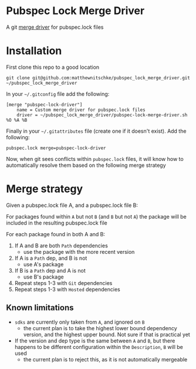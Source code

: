 # Pubspec Lock Merge Driver

A git [merge driver](https://git-scm.com/docs/gitattributes#_defining_a_custom_merge_driver) for pubspec.lock files

# Installation

First clone this repo to a good location
```
git clone git@github.com:matthewnitschke/pubspec_lock_merge_driver.git ~/pubspec_lock_merge_driver
```

In your `~/.gitconfig` file add the following:

```
[merge "pubspec-lock-driver"]
    name = Custom merge driver for pubspec.lock files
    driver = ~/pubspec_lock_merge_driver/pubspec-lock-merge-driver.sh %O %A %B
```

Finally in your `~/.gitattributes` file (create one if it doesn't exist). Add the following:
```
pubspec.lock merge=pubspec-lock-driver
```

Now, when git sees conflicts within `pubspec.lock` files, it will know how to automatically resolve them based on the following merge strategy

# Merge strategy

Given a pubspec.lock file A, and a pubspec.lock file B:

For packages found within `A` but not `B` (and `B` but not `A`) the package will be included in the resulting pubspec.lock file

For each package found in both A and B:
  1. If A and B are both `Path` dependencies
      - use the package with the more recent version
  2. If A is a `Path` dep, and B is not
      - use A's package
  3. If B is a `Path` dep and A is not
      - use B's package
  4. Repeat steps 1-3 with `Git` dependencies
  5. Repeat steps 1-3 with `Hosted` dependencies


## Known limitations

- `sdks` are currently only taken from `A`, and ignored on `B`
    - the current plan is to take the highest lower bound dependency version, and the highest upper bound. Not sure if that is practical yet
- If the version and dep type is the same between `A` and `B`, but there happens to be different configuration within the `Description`, `B` will be used
    - the current plan is to reject this, as it is not automatically mergeable